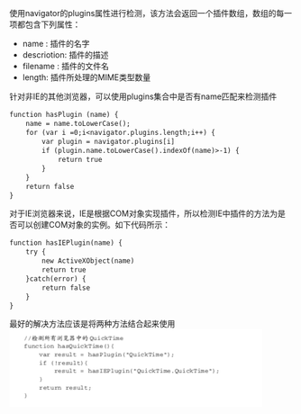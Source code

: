 使用navigator的plugins属性进行检测，该方法会返回一个插件数组，数组的每一项都包含下列属性：

* name : 插件的名字
* descriotion: 插件的描述
* filename : 插件的文件名
* length: 插件所处理的MIME类型数量



针对非IE的其他浏览器，可以使用plugins集合中是否有name匹配来检测插件

```
function hasPlugin (name) {
    name = name.toLowerCase();
    for (var i =0;i<navigator.plugins.length;i++) {
        var plugin = navigator.plugins[i]
        if (plugin.name.toLowerCase().indexOf(name)>-1) {
            return true
        }
    }
    return false
}
```

对于IE浏览器来说，IE是根据COM对象实现插件，所以检测IE中插件的方法为是否可以创建COM对象的实例。如下代码所示：

```
function hasIEPlugin(name) {
    try {
        new ActiveXObject(name)
        return true
    }catch(error) {
        return false
    }
}
```



最好的解决方法应该是将两种方法结合起来使用![](/assets/import10.png)



